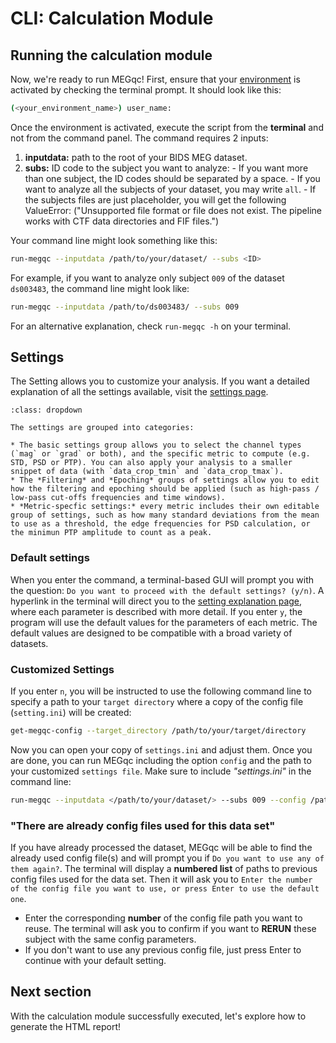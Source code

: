 # CLI: Calculation Module

## Running the calculation module
Now, we're ready to run MEGqc! First, ensure that your [environment](../extra/environment) is activated by checking the terminal prompt. It should look like this:

```bash
(<your_environment_name>) user_name:
```

Once the environment is activated, execute the script from the **terminal** and not from the command panel. The command requires 2 inputs:
1. **inputdata:** path to the root of your BIDS MEG dataset.
2. **subs:** ID code to the subject you want to analyze:
        - If you want more than one subject, the ID codes should be separated by a space.
        - If you want to analyze all the subjects of your dataset, you may write `all`.
        - If the subjects files are just placeholder, you will get the following ValueError: ("Unsupported file format or file does not exist. The pipeline works with CTF data directories and FIF files.")

Your command line might look something like this:

```bash
run-megqc --inputdata /path/to/your/dataset/ --subs <ID>
```

For example, if you want to analyze only subject `009` of the dataset `ds003483`, the command line might look like:

```bash
run-megqc --inputdata /path/to/ds003483/ --subs 009
```

For an alternative explanation, check `run-megqc -h` on your terminal.

## Settings

The Setting allows you to customize your analysis. If you want a detailed explanation of all the settings available, visit the [settings page](../extra/settings). 

```{admonition} Settings overview
:class: dropdown

The settings are grouped into categories:

* The basic settings group allows you to select the channel types (`mag` or `grad` or both), and the specific metric to compute (e.g. STD, PSD or PTP). You can also apply your analysis to a smaller snippet of data (with `data_crop_tmin` and `data_crop_tmax`).
* The *Filtering* and *Epoching* groups of settings allow you to edit how the filtering and epoching should be applied (such as high-pass / low-pass cut-offs frequencies and time windows).
* *Metric-specfic settings:* every metric includes their own editable group of settings, such as how many standard deviations from the mean to use as a threshold, the edge frequencies for PSD calculation, or the minimun PTP amplitude to count as a peak.

```

### Default settings
When you enter the command, a terminal-based GUI will prompt you with the question: `Do you want to proceed with the default settings? (y/n)`. A hyperlink in the terminal will direct you to the [setting explanation page](../extra/settings.md), where each parameter is described with more detail. 
If you enter `y`, the program will use the default values for the parameters of each metric. The default values are designed to be compatible with a broad variety of datasets. 

### Customized Settings
If you enter `n`, you will be instructed to use the following command line to specify a path to your `target directory` where a copy of the config file (`setting.ini`) will be created: 

```bash
get-megqc-config --target_directory /path/to/your/target/directory
```

Now you can open your copy of `settings.ini` and adjust them. Once you are done, you can run MEGqc including the option `config` and the path to your customized `settings file`. Make sure to include _"settings.ini"_ in the command line:

```bash
run-megqc --inputdata </path/to/your/dataset/> --subs 009 --config /path/to/modified/settings.ini
```

### "There are already config files used for this data set"
If you have already processed the dataset, MEGqc will be able to find the already used config file(s) and will prompt you if `Do you want to use any of them again?`.
The terminal will display a **numbered list** of paths to previous config files used for the data set.
Then it will ask you to `Enter the number of the config file you want to use, or press Enter to use the default one`.
* Enter the corresponding **number** of the config file path you want to reuse. The terminal will ask you to confirm if you want to **RERUN** these subject with the same config parameters.
* If you don't want to use any previous config file, just press Enter to continue with your default setting.

## Next section

With the calculation module successfully executed, let's explore how to generate the HTML report! 





<!--
OLD VERSION

## Setting File Paths

Within the `docker` folder of the cloned repository, you'll find the script **run_megqc.py**. To configure the software, you need to edit 2 filepaths of this script:
1. **config_file_path=** here you'll need to write the path to the **settings.ini_**.

2. **internal_config_file_path=** here you'll need to write the path to the **settings_internal.ini**.

Both setting files are located in  the `settings` folder within the `meg_qc` package, which reside in the `site-packages` directory of yourPython  environment. The path should look something like this:

        /path/to/environment/lib/python3./site-packages/meg_qc/settings/settings.ini

<br>


## Specifying Dataset Path and Subjects

Next open the file **setttings.ini** to edit the data directory path and specify the subjects to be analyzed:

- **subjects=** is a string variable, you shall write the code of the participant you want to analyze (f.e., 009). You can also provide a list of subjects separated by a comma (001, 002, 003) or write "all" to process all subjects.

- **data_directory=** SEt this to the path to the dataset directory. In case that you want to analyze more subject, the pipeline will find them within the dataset thanks to the ancpBIDS library. 

The file **setttings.ini** also contains an extensive amount of customizable parameters. However, the default values are optimized to to work with the majority of datasets. [In the next section you can find  more details about these parameters](settings_explanations.md).

-->
